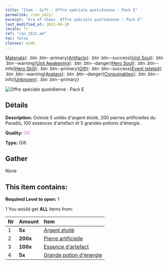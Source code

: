 ```yaml
---
title: "Item - Gift - Offre spéciale quotidienne : Pack E"
permalink: /con_1621/
excerpt: "Era of Chaos  Offre spéciale quotidienne : Pack E"
last_modified_at: 2021-04-28
locale: fr
ref: "con_1621.md"
toc: false
classes: wide
---
```

 [Materials](/ItemsFR/){: .btn .btn--primary}[Artifacts](/ItemsFR/Artifacts/){: .btn .btn--success}[Unit Soul](/ItemsFR/UnitSoul/){: .btn .btn--warning}[Unit Awakening](/ItemsFR/UnitAwakening/){: .btn .btn--danger}[Hero Soul](/ItemsFR/HeroSoul/){: .btn .btn--info}[Hero Skill](/ItemsFR/HeroSkill/){: .btn .btn--primary}[Gift](/ItemsFR/Gift/){: .btn .btn--success}[Event related](/ItemsFR/Events/){: .btn .btn--warning}[Avatars](/ItemsFR/Avatars/){: .btn .btn--danger}[Consumables](/ItemsFR/Consumables/){: .btn .btn--info}[Unknown](/ItemsFR/Unknown/){: .btn .btn--primary}

 ![Offre spéciale quotidienne : Pack E](/images/t/i_907237.png)

## Détails
 **Description:** Octroie 5 unités d'argent étoilé, 200 pierres artificielles du Paradis, 100 essences d'artefact et 5 grandes potions d'énergie.

 **Quality:** <span style="color: #DA70D6">OK</span>

 **Type:** Gift

## Gather

  None

## This item contains:

 **Required Level to open:** 1

 1 You would get **ALL** items  from:

  | Nr | Amount |     Item    |
  |:---|:-------|:------------|
  | 1 |  **5x** | [Argent étoilé](/ItemsFR/con_969/) |  | 
  | 2 |  **200x** | [Pierre artificielle](/ItemsFR/art_188/) |  | 
  | 3 |  **100x** | [Essence d'artefact](/ItemsFR/con_905/) |  | 
  | 4 |  **5x** | [Grande potion d'énergie](/ItemsFR/con_706/) |  | 
